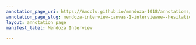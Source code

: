 ```yaml
---
annotation_page_uri: https://Amcclu.github.io/mendoza-1018/annotations/mendoza-interview-canvas-1-interviewee--hesitation--laughter--relating-firsthand-experience.json
annotation_page_slug: mendoza-interview-canvas-1-interviewee--hesitation--laughter--relating-firsthand-experience
layout: annotation_page
manifest_label: Mendoza Interview

---
```

